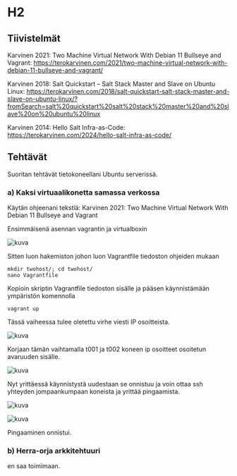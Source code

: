 # H2

## Tiivistelmät

Karvinen 2021: Two Machine Virtual Network With Debian 11 Bullseye and Vagrant: https://terokarvinen.com/2021/two-machine-virtual-network-with-debian-11-bullseye-and-vagrant/

Karvinen 2018: Salt Quickstart – Salt Stack Master and Slave on Ubuntu Linux: https://terokarvinen.com/2018/salt-quickstart-salt-stack-master-and-slave-on-ubuntu-linux/?fromSearch=salt%20quickstart%20salt%20stack%20master%20and%20slave%20on%20ubuntu%20linux

Karvinen 2014: Hello Salt Infra-as-Code: https://terokarvinen.com/2024/hello-salt-infra-as-code/

## Tehtävät
Suoritan tehtävät tietokoneellani Ubuntu serverissä.

### a) Kaksi virtuaalikonetta samassa verkossa

Käytän ohjeenani tekstiä: Karvinen 2021: Two Machine Virtual Network With Debian 11 Bullseye and Vagrant

Ensimmäisenä asennan vagrantin ja virtualboxin

![kuva](https://github.com/simoheinimaki/palvelinten-hallinta/assets/165195779/2292bde6-d9c8-4b6a-8485-833e5ada12c0)

Sitten luon hakemiston johon luon Vagrantfile tiedoston ohjeiden mukaan

    mkdir twohost/; cd twohost/
    nano Vagrantfile
Kopioin skriptin Vagrantfile tiedoston sisälle ja pääsen käynnistämään ympäristön komennolla 

    vagrant up

Tässä vaiheessa tulee oletettu virhe viesti IP osoitteista.

  ![kuva](https://github.com/simoheinimaki/palvelinten-hallinta/assets/165195779/0c8c412c-948d-4368-810e-0ef8c01d37f6)

Korjaan tämän vaihtamalla t001 ja t002 koneen ip osoitteet osoitetun avaruuden sisälle.

![kuva](https://github.com/simoheinimaki/palvelinten-hallinta/assets/165195779/41d7ff03-1cd9-46e0-91b3-f63e6aa1bea8)

Nyt yrittäessä käynnistystä uudestaan se onnistuu ja voin ottaa ssh yhteyden jompaankumpaan koneista ja yrittää pingaamista.

![kuva](https://github.com/simoheinimaki/palvelinten-hallinta/assets/165195779/57769bb4-36fb-4ea8-ada5-d01c20ae0622)

![kuva](https://github.com/simoheinimaki/palvelinten-hallinta/assets/165195779/22687f2f-4b99-4f62-8cd9-1e1d2e8ee977)

Pingaaminen onnistui.

### b) Herra-orja arkkitehtuuri

en saa toimimaan.








